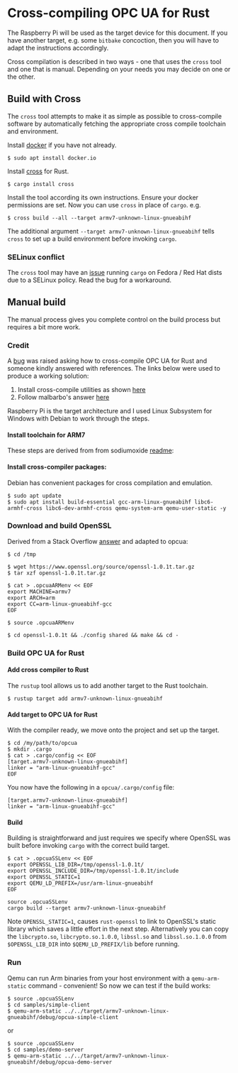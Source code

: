 # Cross-compiling OPC UA for Rust

The Raspberry Pi will be used as the target device for this document. If you have
another target, e.g. some `bitbake` concoction, then you will have to adapt the instructions
accordingly.

Cross compilation is described in two ways - one that uses the `cross` tool and one that is manual. Depending on your needs you may decide on one
 or the other. 

## Build with Cross

The `cross` tool attempts to make it as simple as possible to cross-compile software by automatically fetching the appropriate cross compile toolchain and environment.

Install [docker](https://www.docker.com/) if you have not already.

```
$ sudo apt install docker.io
```

Install [cross](https://github.com/rust-embedded/cross) for Rust.

```
$ cargo install cross
```

Install the tool according its own instructions. Ensure your docker permissions are 
set. Now you can use `cross` in place of `cargo`. e.g.

```
$ cross build --all --target armv7-unknown-linux-gnueabihf
```

The additional argument `--target armv7-unknown-linux-gnueabihf` tells `cross` to set up a build environment
 before invoking `cargo`.

### SELinux conflict

The `cross` tool may have an [issue](https://github.com/rust-embedded/cross/issues/112) running `cargo` on
 Fedora / Red Hat dists due to a SELinux policy. Read the bug for a workaround.

## Manual build

The manual process gives you complete control on the build process but requires a bit more work.

### Credit

A [bug](https://github.com/locka99/opcua/issues/24) was raised asking how to 
cross-compile OPC UA for Rust and someone kindly answered with references. The links below were
used to produce a working solution:

1. Install cross-compile utilities as shown [here](https://github.com/sodiumoxide/sodiumoxide)
2. Follow malbarbo's answer [here](https://stackoverflow.com/questions/37375712/cross-compile-rust-openssl-for-raspberry-pi-2)

Raspberry Pi is the target architecture and I used Linux Subsystem for Windows with Debian to work
through the steps.

#### Install toolchain for ARM7

These steps are derived from from sodiumoxide [readme](https://github.com/sodiumoxide/sodiumoxide):

#### Install cross-compiler packages:

Debian has convenient packages for cross compilation and emulation.

```
$ sudo apt update
$ sudo apt install build-essential gcc-arm-linux-gnueabihf libc6-armhf-cross libc6-dev-armhf-cross qemu-system-arm qemu-user-static -y
```

### Download and build OpenSSL

Derived from a Stack Overflow [answer](https://stackoverflow.com/questions/37375712/cross-compile-rust-openssl-for-raspberry-pi-2) and adapted to opcua:

```
$ cd /tmp

$ wget https://www.openssl.org/source/openssl-1.0.1t.tar.gz
$ tar xzf openssl-1.0.1t.tar.gz

$ cat > .opcuaARMenv << EOF
export MACHINE=armv7
export ARCH=arm
export CC=arm-linux-gnueabihf-gcc
EOF

$ source .opcuaARMenv

$ cd openssl-1.0.1t && ./config shared && make && cd -
```

### Build OPC UA for Rust

#### Add cross compiler to Rust

The `rustup` tool allows us to add another target to the Rust toolchain.

```
$ rustup target add armv7-unknown-linux-gnueabihf
```

#### Add target to OPC UA for Rust

With the compiler ready, we move onto the project and set up the target.

```
$ cd /my/path/to/opcua
$ mkdir .cargo
$ cat > .cargo/config << EOF
[target.armv7-unknown-linux-gnueabihf]
linker = "arm-linux-gnueabihf-gcc"
EOF
```

You now have the following in a `opcua/.cargo/config` file:

```
[target.armv7-unknown-linux-gnueabihf]
linker = "arm-linux-gnueabihf-gcc"
```

#### Build

Building is straightforward and just requires we specify where OpenSSL was built before invoking `cargo` with the 
correct build target.

```
$ cat > .opcuaSSLenv << EOF
export OPENSSL_LIB_DIR=/tmp/openssl-1.0.1t/
export OPENSSL_INCLUDE_DIR=/tmp/openssl-1.0.1t/include
export OPENSSL_STATIC=1
export QEMU_LD_PREFIX=/usr/arm-linux-gnueabihf
EOF

source .opcuaSSLenv
cargo build --target armv7-unknown-linux-gnueabihf
```

Note `OPENSSL_STATIC=1`, causes `rust-openssl` to link to OpenSSL's static library which saves a
little effort in the next step. Alternatively you can copy the `libcrypto.so`, `libcrypto.so.1.0.0`, `libssl.so` and 
`libssl.so.1.0.0` from `$OPENSSL_LIB_DIR` into `$QEMU_LD_PREFIX/lib` before running.

### Run

Qemu can run Arm binaries from your host environment with a `qemu-arm-static` command - convenient! 
So now we can test if the build works:

```
$ source .opcuaSSLenv
$ cd samples/simple-client
$ qemu-arm-static ../../target/armv7-unknown-linux-gnueabihf/debug/opcua-simple-client
```

or

```
$ source .opcuaSSLenv
$ cd samples/demo-server
$ qemu-arm-static ../../target/armv7-unknown-linux-gnueabihf/debug/opcua-demo-server
```
